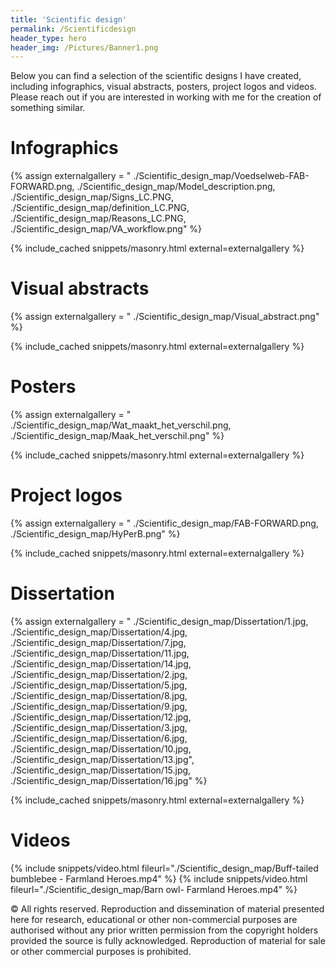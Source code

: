 ```yaml
---
title: 'Scientific design'
permalink: /Scientificdesign
header_type: hero
header_img: /Pictures/Banner1.png
---
```


Below you can find a selection of the scientific designs I have created, including infographics, visual abstracts, posters, project logos and videos.
Please reach out if you are interested in working with me for the creation of something similar.

# Infographics

{% assign externalgallery = "
./Scientific_design_map/Voedselweb-FAB-FORWARD.png,
./Scientific_design_map/Model_description.png,
./Scientific_design_map/Signs_LC.PNG,
./Scientific_design_map/definition_LC.PNG,
./Scientific_design_map/Reasons_LC.PNG,
./Scientific_design_map/VA_workflow.png" %}

{% include_cached snippets/masonry.html external=externalgallery %}

# Visual abstracts

{% assign externalgallery = "
./Scientific_design_map/Visual_abstract.png" %}

{% include_cached snippets/masonry.html external=externalgallery %}

# Posters

{% assign externalgallery = "
./Scientific_design_map/Wat_maakt_het_verschil.png,
./Scientific_design_map/Maak_het_verschil.png" %}

{% include_cached snippets/masonry.html external=externalgallery %}

# Project logos

{% assign externalgallery = "
./Scientific_design_map/FAB-FORWARD.png,
./Scientific_design_map/HyPerB.png" %}

{% include_cached snippets/masonry.html external=externalgallery %}

# Dissertation

{% assign externalgallery = "
./Scientific_design_map/Dissertation/1.jpg,
./Scientific_design_map/Dissertation/4.jpg,
./Scientific_design_map/Dissertation/7.jpg,
./Scientific_design_map/Dissertation/11.jpg,
./Scientific_design_map/Dissertation/14.jpg,
./Scientific_design_map/Dissertation/2.jpg,
./Scientific_design_map/Dissertation/5.jpg,
./Scientific_design_map/Dissertation/8.jpg,
./Scientific_design_map/Dissertation/9.jpg,
./Scientific_design_map/Dissertation/12.jpg,
./Scientific_design_map/Dissertation/3.jpg,
./Scientific_design_map/Dissertation/6.jpg,
./Scientific_design_map/Dissertation/10.jpg,
./Scientific_design_map/Dissertation/13.jpg",
./Scientific_design_map/Dissertation/15.jpg,
./Scientific_design_map/Dissertation/16.jpg" %}

{% include_cached snippets/masonry.html external=externalgallery %}


# Videos


{% include snippets/video.html fileurl="./Scientific_design_map/Buff-tailed bumblebee - Farmland Heroes.mp4" %}
{% include snippets/video.html fileurl="./Scientific_design_map/Barn owl- Farmland Heroes.mp4" %}

&copy; All rights reserved. Reproduction and dissemination of material presented here for research, educational or other non-commercial purposes are authorised without any prior written permission from the copyright holders provided the source is fully acknowledged. Reproduction of material for sale or other commercial purposes is prohibited.

